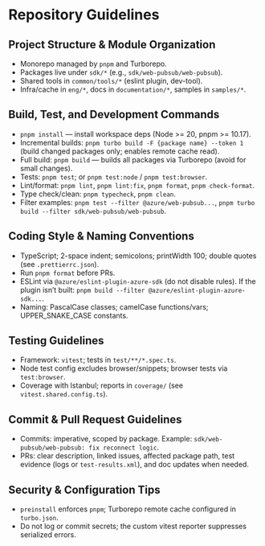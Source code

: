 # Repository Guidelines

## Project Structure & Module Organization
- Monorepo managed by `pnpm` and Turborepo.
- Packages live under `sdk/*` (e.g., `sdk/web-pubsub/web-pubsub`).
- Shared tools in `common/tools/*` (eslint plugin, dev-tool).
- Infra/cache in `eng/*`, docs in `documentation/*`, samples in `samples/*`.

## Build, Test, and Development Commands
- `pnpm install` — install workspace deps (Node >= 20, pnpm >= 10.17).
- Incremental builds: `pnpm turbo build -F {package name} --token 1` (build changed packages only; enables remote cache read).
- Full build: `pnpm build` — builds all packages via Turborepo (avoid for small changes).
- Tests: `pnpm test`; or `pnpm test:node` / `pnpm test:browser`.
- Lint/format: `pnpm lint`, `pnpm lint:fix`, `pnpm format`, `pnpm check-format`.
- Type check/clean: `pnpm typecheck`, `pnpm clean`.
- Filter examples: `pnpm test --filter @azure/web-pubsub...`, `pnpm turbo build --filter sdk/web-pubsub/web-pubsub`.

## Coding Style & Naming Conventions
- TypeScript; 2-space indent; semicolons; printWidth 100; double quotes (see `.prettierrc.json`).
- Run `pnpm format` before PRs.
- ESLint via `@azure/eslint-plugin-azure-sdk` (do not disable rules). If the plugin isn’t built: `pnpm build --filter @azure/eslint-plugin-azure-sdk...`.
- Naming: PascalCase classes; camelCase functions/vars; UPPER_SNAKE_CASE constants.

## Testing Guidelines
- Framework: `vitest`; tests in `test/**/*.spec.ts`.
- Node test config excludes browser/snippets; browser tests via `test:browser`.
- Coverage with Istanbul; reports in `coverage/` (see `vitest.shared.config.ts`).

## Commit & Pull Request Guidelines
- Commits: imperative, scoped by package. Example: `sdk/web-pubsub/web-pubsub: fix reconnect logic`.
- PRs: clear description, linked issues, affected package path, test evidence (logs or `test-results.xml`), and doc updates when needed.

## Security & Configuration Tips
- `preinstall` enforces `pnpm`; Turborepo remote cache configured in `turbo.json`.
- Do not log or commit secrets; the custom vitest reporter suppresses serialized errors.
